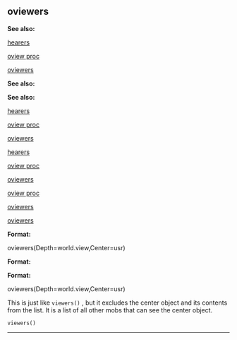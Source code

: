 

 oviewers
----------




**See also:** 


[hearers](#/proc/hearers) 

[oview proc](#/proc/oview) 

[oviewers](#/proc/oviewers) 





**See also:** 

**See also:**

[hearers](#/proc/hearers) 

[oview proc](#/proc/oview) 

[oviewers](#/proc/oviewers) 



[hearers](#/proc/hearers)

[oview proc](#/proc/oview) 

[oviewers](#/proc/oviewers) 


[oview proc](#/proc/oview)

[oviewers](#/proc/oviewers) 

[oviewers](#/proc/oviewers)


**Format:** 


 oviewers(Depth=world.view,Center=usr)
 


**Format:** 

**Format:**

 oviewers(Depth=world.view,Center=usr)


 This is just like
 `viewers()` 
 , but it excludes the center object
and its contents from the list. It is a list of all other mobs that can see
the center object.



`viewers()`


---


